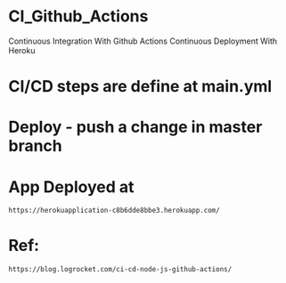 # CI_Github_Actions
Continuous Integration With Github Actions
Continuous Deployment With Heroku

# CI/CD steps are define at main.yml

# Deploy - push a change in master branch

# App Deployed at
    https://herokuapplication-c8b6dde8bbe3.herokuapp.com/

# Ref:
    https://blog.logrocket.com/ci-cd-node-js-github-actions/




